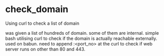 # check_domain
Using curl to check a list of domain

was given a list of hundreds of domain. some of them are internal. simple bash utilising curl to check if the domain is actually reachable externally. used on babun.
need to append :<port_no> at the curl to check if web server runs on other than 80 and 443.
